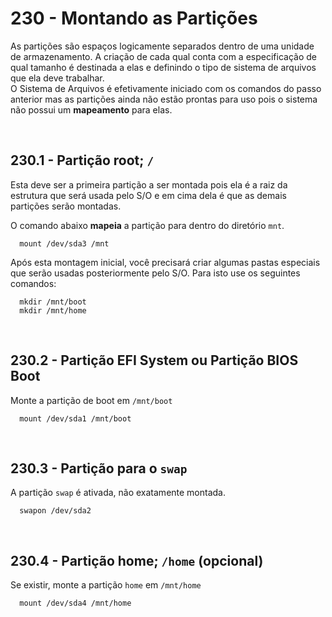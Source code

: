 # 230 - Montando as Partições

As partições são espaços logicamente separados dentro de uma unidade de armazenamento. A criação 
de cada qual conta com a especificação de qual tamanho é destinada a elas e definindo o tipo de 
sistema de arquivos que ela deve trabalhar.  
O Sistema de Arquivos é efetivamente iniciado com os comandos do passo anterior mas as partições 
ainda não estão prontas para uso pois o sistema não possui um **mapeamento** para elas.



&nbsp;

## 230.1 - Partição root; ``/``

Esta deve ser a primeira partição a ser montada pois ela é a raiz da estrutura que será usada 
pelo S/O e em cima dela é que as demais partições serão montadas.

O comando abaixo **mapeia** a partição para dentro do diretório ``mnt``.

``` shell
  mount /dev/sda3 /mnt
```

Após esta montagem inicial, você precisará criar algumas pastas especiais que serão usadas 
posteriormente pelo S/O. 
Para isto use os seguintes comandos:

``` shell
  mkdir /mnt/boot 
  mkdir /mnt/home
```



&nbsp;

## 230.2 - Partição EFI System ou Partição BIOS Boot

Monte a partição de boot em ``/mnt/boot``

``` shell
  mount /dev/sda1 /mnt/boot
```



&nbsp;

## 230.3 - Partição para o ``swap``

A partição ``swap`` é ativada, não exatamente montada.

``` shell
  swapon /dev/sda2
```



&nbsp;

## 230.4 - Partição home; ``/home`` (opcional)

Se existir, monte a partição ``home`` em ``/mnt/home``

``` shell
  mount /dev/sda4 /mnt/home
```
